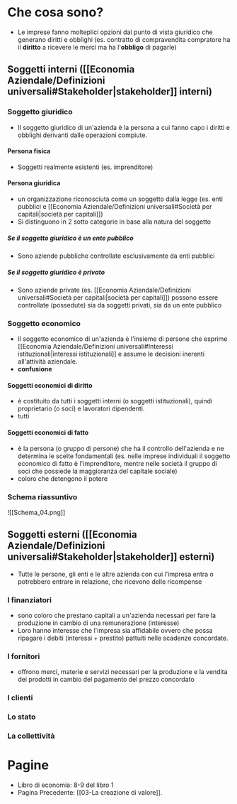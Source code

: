 # Che cosa sono?
- Le imprese fanno molteplici opzioni dal punto di vista giuridico che generano diritti e obblighi (es. contratto di compravendita compratore ha il **diritto** a ricevere le merci ma ha l'**obbligo** di pagarle)
## Soggetti interni ([[Economia Aziendale/Definizioni universali#Stakeholder|stakeholder]] interni)
### Soggetto giuridico
- Il soggetto giuridico di un'azienda è la persona a cui fanno capo i diritti e obblighi derivanti dalle operazioni compiute.
#### Persona fisica
- Soggetti realmente esistenti (es. imprenditore)
#### Persona giuridica
- un organizzazione riconosciuta come un soggetto dalla legge (es. enti pubblici e [[Economia Aziendale/Definizioni universali#Società per capitali|società per capitali]])
- Si distinguono in 2 sotto categorie in base alla natura del soggetto
##### Se il soggetto giuridico è un ente pubblico
- Sono aziende pubbliche controllate esclusivamente da enti pubblici
##### Se il soggetto giuridico è privato
- Sono aziende private (es. [[Economia Aziendale/Definizioni universali#Società per capitali|società per capitali]]) possono essere controllate (possedute) sia da soggetti privati, sia da un ente pubblico
### Soggetto economico
- Il soggetto economico di un'azienda è l'insieme di persone che esprime [[Economia Aziendale/Definizioni universali#Interessi istituzionali|interessi istituzionali]] e assume le decisioni inerenti all'attività aziendale.
- **confusione**
#### Soggetti economici di diritto
- è costituito da tutti i soggetti interni (o soggetti istituzionali), quindi proprietario (o soci) e lavoratori dipendenti.
- tutti
#### Soggetti economici di fatto
- è la persona (o gruppo di persone) che ha il controllo dell'azienda e ne determina le scelte fondamentali (es. nelle imprese individuali il soggetto economico di fatto è l'imprenditore, mentre nelle società il gruppo di soci che possiede la maggioranza del capitale sociale)
- coloro che detengono il potere
### Schema riassuntivo

![[Schema_04.png]]

## Soggetti esterni ([[Economia Aziendale/Definizioni universali#Stakeholder|stakeholder]] esterni)
- Tutte le persone, gli enti e le altre azienda con cui l'impresa entra o potrebbero entrare in relazione, che ricevono delle ricompense
### I finanziatori
- sono coloro che prestano capitali a un'azienda necessari per fare la produzione in cambio di una remunerazione (interesse)
- Loro hanno interesse che l'impresa sia affidabile ovvero che possa ripagare i debiti (interessi + prestito) pattuiti nelle scadenze concordate. 
### I fornitori
- offrono merci, materie e servizi necessari per la produzione e la vendita dei prodotti in cambio del pagamento del prezzo concordato
### I clienti
### Lo stato
### La collettività

# Pagine
- Libro di economia: 8-9 del libro 1
- Pagina Precedente: [[03-La creazione di valore]].